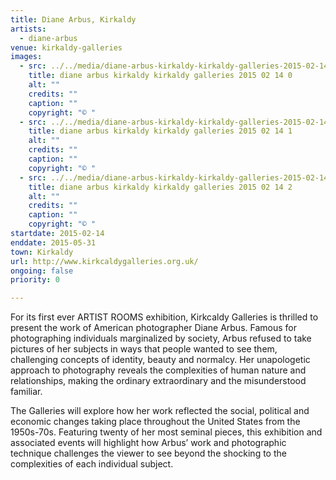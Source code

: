 ```yaml
---
title: Diane Arbus, Kirkaldy
artists:
  - diane-arbus
venue: kirkaldy-galleries
images:
  - src: ../../media/diane-arbus-kirkaldy-kirkaldy-galleries-2015-02-14-0.webp
    title: diane arbus kirkaldy kirkaldy galleries 2015 02 14 0
    alt: ""
    credits: ""
    caption: ""
    copyright: "© "
  - src: ../../media/diane-arbus-kirkaldy-kirkaldy-galleries-2015-02-14-1.webp
    title: diane arbus kirkaldy kirkaldy galleries 2015 02 14 1
    alt: ""
    credits: ""
    caption: ""
    copyright: "© "
  - src: ../../media/diane-arbus-kirkaldy-kirkaldy-galleries-2015-02-14-2.webp
    title: diane arbus kirkaldy kirkaldy galleries 2015 02 14 2
    alt: ""
    credits: ""
    caption: ""
    copyright: "© "
startdate: 2015-02-14
enddate: 2015-05-31
town: Kirkaldy
url: http://www.kirkcaldygalleries.org.uk/
ongoing: false
priority: 0

---
```


For its first ever ARTIST ROOMS exhibition, Kirkcaldy Galleries is thrilled to present the work of American photographer Diane Arbus. Famous for photographing individuals marginalized by society, Arbus refused to take pictures of her subjects in ways that people wanted to see them, challenging concepts of identity, beauty and normalcy. Her unapologetic approach to photography reveals the complexities of human nature and relationships, making the ordinary extraordinary and the misunderstood familiar.

The Galleries will explore how her work reflected the social, political and economic changes taking place throughout the United States from the 1950s-70s. Featuring twenty of her most seminal pieces, this exhibition and associated events will highlight how Arbus’ work and photographic technique challenges the viewer to see beyond the shocking to the complexities of each individual subject.